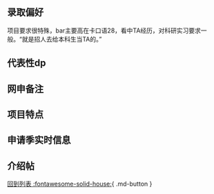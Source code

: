 ## 录取偏好
项目要求很特殊，bar主要高在卡口语28，看中TA经历，对科研实习要求一般。“就是招人去给本科生当TA的。”

## 代表性dp

## 网申备注

## 项目特点

## 申请季实时信息

## 介绍帖

[回到列表 :fontawesome-solid-house:](选校梯度.md){ .md-button }